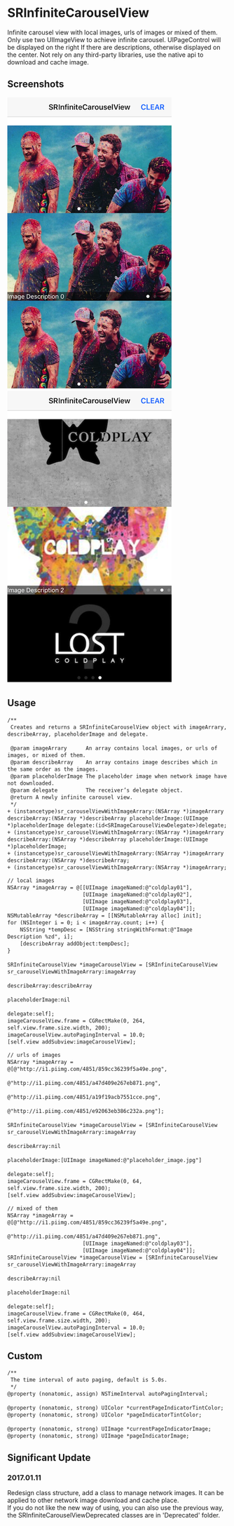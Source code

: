 # SRInfiniteCarouselView

Infinite carousel view with local images, urls of images or mixed of them. Only use two UIImageView to achieve infinite carousel. UIPageControl will be displayed on the right If there are descriptions, otherwise displayed on the center. Not rely on any third-party libraries, use the native api to download and cache image.

## Screenshots

![image](./screenshots1.png) ![image](./screenshots2.png)

## Usage

````objc
/**
 Creates and returns a SRInfiniteCarouselView object with imageArrary, describeArray, placeholderImage and delegate.
 
 @param imageArrary      An array contains local images, or urls of images, or mixed of them.
 @param describeArray    An array contains image describes which in the same order as the images.
 @param placeholderImage The placeholder image when network image have not downloaded.
 @param delegate         The receiver’s delegate object.
 @return A newly infinite carousel view.
 */
+ (instancetype)sr_carouselViewWithImageArrary:(NSArray *)imageArrary describeArray:(NSArray *)describeArray placeholderImage:(UIImage *)placeholderImage delegate:(id<SRImageCarouselViewDelegate>)delegate;
+ (instancetype)sr_carouselViewWithImageArrary:(NSArray *)imageArrary describeArray:(NSArray *)describeArray placeholderImage:(UIImage *)placeholderImage;
+ (instancetype)sr_carouselViewWithImageArrary:(NSArray *)imageArrary describeArray:(NSArray *)describeArray;
+ (instancetype)sr_carouselViewWithImageArrary:(NSArray *)imageArrary;
````

````objc
// local images
NSArray *imageArray = @[[UIImage imageNamed:@"coldplay01"],
                        [UIImage imageNamed:@"coldplay02"],
                        [UIImage imageNamed:@"coldplay03"],
                        [UIImage imageNamed:@"coldplay04"]];
NSMutableArray *describeArray = [[NSMutableArray alloc] init];
for (NSInteger i = 0; i < imageArray.count; i++) {
    NSString *tempDesc = [NSString stringWithFormat:@"Image Description %zd", i];
    [describeArray addObject:tempDesc];
}
    
SRInfiniteCarouselView *imageCarouselView = [SRInfiniteCarouselView sr_carouselViewWithImageArrary:imageArray
                                                                                     describeArray:describeArray
                                                                                  placeholderImage:nil
                                                                                          delegate:self];
imageCarouselView.frame = CGRectMake(0, 264, self.view.frame.size.width, 200);
imageCarouselView.autoPagingInterval = 10.0;
[self.view addSubview:imageCarouselView];
````

````objc
// urls of images
NSArray *imageArray = @[@"http://i1.piimg.com/4851/859cc36239f5a49e.png",
                        @"http://i1.piimg.com/4851/a47d409e267eb871.png",
                        @"http://i1.piimg.com/4851/a19f19acb7551cce.png",
                        @"http://i1.piimg.com/4851/e92063eb386c232a.png"];
    
SRInfiniteCarouselView *imageCarouselView = [SRInfiniteCarouselView sr_carouselViewWithImageArrary:imageArray
                                                                                     describeArray:nil
                                                                                  placeholderImage:[UIImage imageNamed:@"placeholder_image.jpg"]
                                                                                          delegate:self];
imageCarouselView.frame = CGRectMake(0, 64, self.view.frame.size.width, 200);
[self.view addSubview:imageCarouselView];
````

````objc
// mixed of them
NSArray *imageArray = @[@"http://i1.piimg.com/4851/859cc36239f5a49e.png",
                        @"http://i1.piimg.com/4851/a47d409e267eb871.png",
                        [UIImage imageNamed:@"coldplay03"],
                        [UIImage imageNamed:@"coldplay04"]];
SRInfiniteCarouselView *imageCarouselView = [SRInfiniteCarouselView sr_carouselViewWithImageArrary:imageArray
                                                                                     describeArray:nil
                                                                                  placeholderImage:nil
                                                                                          delegate:self];
imageCarouselView.frame = CGRectMake(0, 464, self.view.frame.size.width, 200);
imageCarouselView.autoPagingInterval = 10.0;
[self.view addSubview:imageCarouselView];
````

## Custom

````objc
/**
 The time interval of auto paging, default is 5.0s.
 */
@property (nonatomic, assign) NSTimeInterval autoPagingInterval;

@property (nonatomic, strong) UIColor *currentPageIndicatorTintColor;
@property (nonatomic, strong) UIColor *pageIndicatorTintColor;

@property (nonatomic, strong) UIImage *currentPageIndicatorImage;
@property (nonatomic, strong) UIImage *pageIndicatorImage;
````

## Significant Update

### 2017.01.11
Redesign class structure, add a class to manage network images. It can be applied to other network image download and cache place.   
If you do not like the new way of using, you can also use the previous way, the SRInfiniteCarouselViewDeprecated classes are in 'Deprecated' folder.